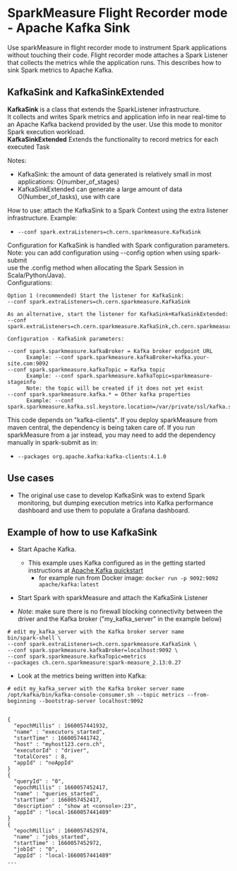 # SparkMeasure Flight Recorder mode - Apache Kafka Sink

Use sparkMeasure in flight recorder mode to instrument Spark applications without touching their code.
Flight recorder mode attaches a Spark Listener that collects the metrics while the application runs.
This describes how to sink Spark metrics to Apache Kafka.

## KafkaSink and KafkaSinkExtended 

**KafkaSink** is a class that extends the SparkListener infrastructure.  
It collects and writes Spark metrics and application info in near real-time to an Apache Kafka backend
provided by the user. Use this mode to monitor Spark execution workload.  
**KafkaSinkExtended** Extends the functionality to record metrics for each executed Task  

Notes:
- KafkaSink: the amount of data generated is relatively small in most applications: O(number_of_stages)
- KafkaSinkExtended can generate a large amount of data O(Number_of_tasks), use with care
  
How to use: attach the KafkaSink to a Spark Context using the extra listener infrastructure. Example:
  - `--conf spark.extraListeners=ch.cern.sparkmeasure.KafkaSink`
  
Configuration for KafkaSink is handled with Spark configuration parameters.  
Note: you can add configuration using --config option when using spark-submit  
use the .config method when allocating the Spark Session in Scala/Python/Java).  
Configurations:  
 ```
Option 1 (recommended) Start the listener for KafkaSink: 
--conf spark.extraListeners=ch.cern.sparkmeasure.KafkaSink

As an alternative, start the listener for KafkaSink+KafkaSinkExtended:
--conf spark.extraListeners=ch.cern.sparkmeasure.KafkaSink,ch.cern.sparkmeasure.KafkaSinkExtended

Configuration - KafkaSink parameters:

--conf spark.sparkmeasure.kafkaBroker = Kafka broker endpoint URL
       Example: --conf spark.sparkmeasure.kafkaBroker=kafka.your-site.com:9092
--conf spark.sparkmeasure.kafkaTopic = Kafka topic
       Example: --conf spark.sparkmeasure.kafkaTopic=sparkmeasure-stageinfo
       Note: the topic will be created if it does not yet exist
--conf spark.sparkmeasure.kafka.* = Other kafka properties
       Example: --conf spark.sparkmeasure.kafka.ssl.keystore.location=/var/private/ssl/kafka.server.keystore.jks
```

This code depends on "kafka-clients". If you deploy sparkMeasure from maven central,
the dependency is being taken care of.
If you run sparkMeasure from a jar instead, you may need to add the dependency manually
in spark-submit as in:
 - `--packages org.apache.kafka:kafka-clients:4.1.0`

## Use cases

- The original use case to develop KafkaSink was to extend Spark monitoring, but dumping execution metrics into Kafka 
  performance dashboard and use them to populate a Grafana dashboard.


## Example of how to use KafkaSink

- Start Apache Kafka. 
  - This example uses Kafka configured as in the getting started instructions at
    [Apache Kafka quickstart](https://kafka.apache.org/quickstart)
    - for example run from Docker image: `docker run -p 9092:9092 apache/kafka:latest`

- Start Spark with sparkMeasure and attach the KafkaSink Listener
   
- *Note*: make sure there is no firewall blocking connectivity between the driver and
     the Kafka broker ("my_kafka_server" in the example below)
```
# edit my_kafka_server with the Kafka broker server name
bin/spark-shell \
--conf spark.extraListeners=ch.cern.sparkmeasure.KafkaSink \
--conf spark.sparkmeasure.kafkaBroker=localhost:9092 \
--conf spark.sparkmeasure.kafkaTopic=metrics
--packages ch.cern.sparkmeasure:spark-measure_2.13:0.27
```

- Look at the metrics being written into Kafka:
```
# edit my_kafka_server with the Kafka broker server name
/opt/kafka/bin/kafka-console-consumer.sh --topic metrics --from-beginning --bootstrap-server localhost:9092


{
  "epochMillis" : 1660057441932,
  "name" : "executors_started",
  "startTime" : 1660057441742,
  "host" : "myhost123.cern.ch",
  "executorId" : "driver",
  "totalCores" : 8,
  "appId" : "noAppId"
}
{
  "queryId" : "0",
  "epochMillis" : 1660057452417,
  "name" : "queries_started",
  "startTime" : 1660057452417,
  "description" : "show at <console>:23",
  "appId" : "local-1660057441489"
}
{
  "epochMillis" : 1660057452974,
  "name" : "jobs_started",
  "startTime" : 1660057452972,
  "jobId" : "0",
  "appId" : "local-1660057441489"
...
